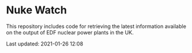 # Nuke Watch

This repository includes code for retrieving the latest information available on the output of EDF nuclear power plants in the UK.

Last updated: 2021-01-26 12:08